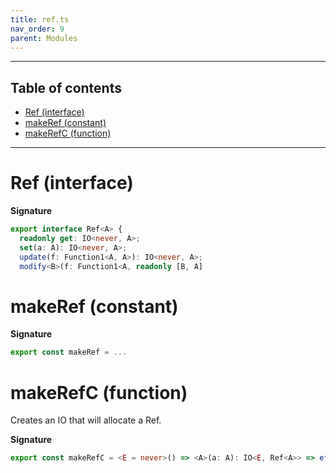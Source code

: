 ```yaml
---
title: ref.ts
nav_order: 9
parent: Modules
---
```


---

<h2 class="text-delta">Table of contents</h2>

- [Ref (interface)](#ref-interface)
- [makeRef (constant)](#makeref-constant)
- [makeRefC (function)](#makerefc-function)

---

# Ref (interface)

**Signature**

```ts
export interface Ref<A> {
  readonly get: IO<never, A>;
  set(a: A): IO<never, A>;
  update(f: Function1<A, A>): IO<never, A>;
  modify<B>(f: Function1<A, readonly [B, A]
```

# makeRef (constant)

**Signature**

```ts
export const makeRef = ...
```

# makeRefC (function)

Creates an IO that will allocate a Ref.

**Signature**

```ts
export const makeRefC = <E = never>() => <A>(a: A): IO<E, Ref<A>> => effect(() => ...
```
